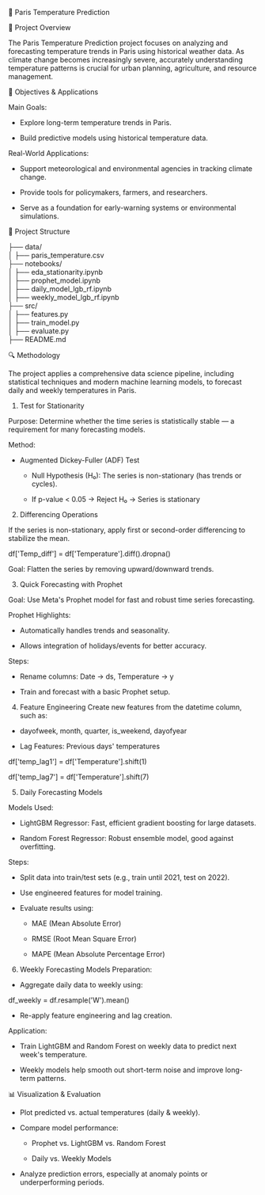 📌 Paris Temperature Prediction

📝 Project Overview

The Paris Temperature Prediction project focuses on analyzing and forecasting temperature trends in Paris using historical weather data. As climate change becomes increasingly severe, accurately understanding temperature patterns is crucial for urban planning, agriculture, and resource management.

🎯 Objectives & Applications

Main Goals:

* Explore long-term temperature trends in Paris.

* Build predictive models using historical temperature data.

Real-World Applications:

* Support meteorological and environmental agencies in tracking climate change.

* Provide tools for policymakers, farmers, and researchers.

* Serve as a foundation for early-warning systems or environmental simulations.


📁 Project Structure

├── data/   
 │   ├── paris_temperature.csv    
├── notebooks/    
│   ├── eda_stationarity.ipynb    
│   ├── prophet_model.ipynb      
│   ├── daily_model_lgb_rf.ipynb      
│   ├── weekly_model_lgb_rf.ipynb     
├── src/      
│   ├── features.py      
│   ├── train_model.py      
│   ├── evaluate.py      
├── README.md


🔍 Methodology

The project applies a comprehensive data science pipeline, including statistical techniques and modern machine learning models, to forecast daily and weekly temperatures in Paris.

1. Test for Stationarity

Purpose: Determine whether the time series is statistically stable — a requirement for many forecasting models.

Method:

* Augmented Dickey-Fuller (ADF) Test

   * Null Hypothesis (H₀): The series is non-stationary (has trends or cycles).

  * If p-value < 0.05 → Reject H₀ → Series is stationary

2. Differencing Operations
   
If the series is non-stationary, apply first or second-order differencing to stabilize the mean.

df['Temp_diff'] = df['Temperature'].diff().dropna()

Goal: Flatten the series by removing upward/downward trends.

3. Quick Forecasting with Prophet
   
Goal: Use Meta's Prophet model for fast and robust time series forecasting.

Prophet Highlights:

* Automatically handles trends and seasonality.

* Allows integration of holidays/events for better accuracy.

Steps:

* Rename columns: Date → ds, Temperature → y

* Train and forecast with a basic Prophet setup.

4. Feature Engineering
Create new features from the datetime column, such as:

* dayofweek, month, quarter, is_weekend, dayofyear

* Lag Features: Previous days' temperatures


df['temp_lag1'] = df['Temperature'].shift(1)

df['temp_lag7'] = df['Temperature'].shift(7)

5. Daily Forecasting Models
   
Models Used:

* LightGBM Regressor: Fast, efficient gradient boosting for large datasets.

* Random Forest Regressor: Robust ensemble model, good against overfitting.

Steps:

* Split data into train/test sets (e.g., train until 2021, test on 2022).

* Use engineered features for model training.

* Evaluate results using:

     * MAE (Mean Absolute Error)

     * RMSE (Root Mean Square Error)

     * MAPE (Mean Absolute Percentage Error)

6. Weekly Forecasting Models
Preparation:

* Aggregate daily data to weekly using:


df_weekly = df.resample('W').mean()

* Re-apply feature engineering and lag creation.

Application:

* Train LightGBM and Random Forest on weekly data to predict next week's temperature.

* Weekly models help smooth out short-term noise and improve long-term patterns.

📊 Visualization & Evaluation

* Plot predicted vs. actual temperatures (daily & weekly).

* Compare model performance:

    * Prophet vs. LightGBM vs. Random Forest

    * Daily vs. Weekly Models

* Analyze prediction errors, especially at anomaly points or underperforming periods.
